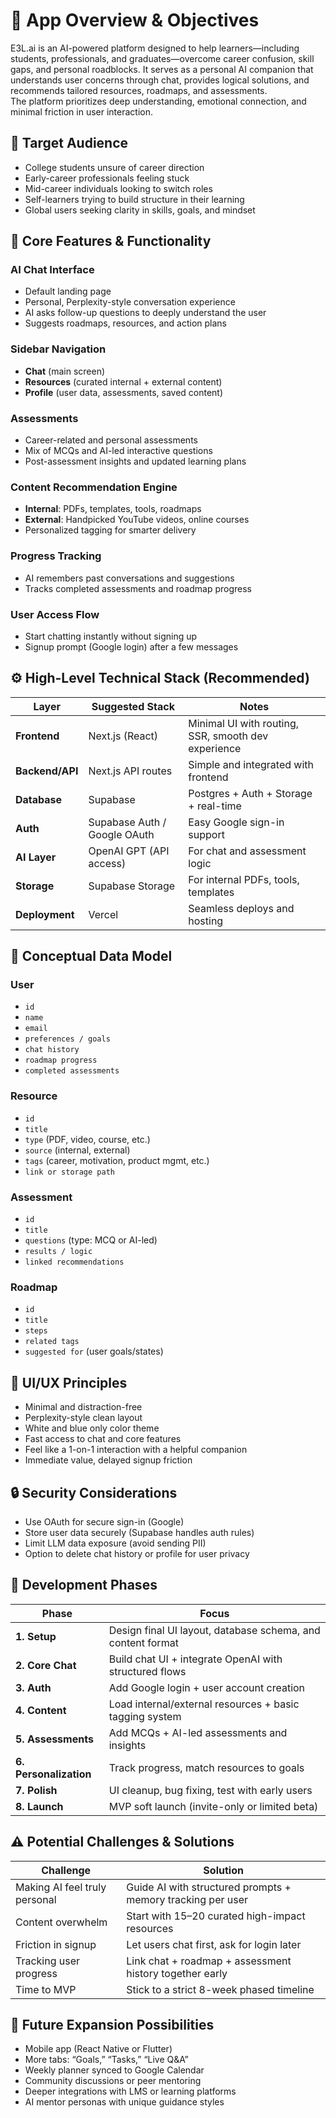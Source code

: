 # 📌 App Overview & Objectives
E3L.ai is an AI-powered platform designed to help learners—including students, professionals, and graduates—overcome career confusion, skill gaps, and personal roadblocks. It serves as a personal AI companion that understands user concerns through chat, provides logical solutions, and recommends tailored resources, roadmaps, and assessments.  
The platform prioritizes deep understanding, emotional connection, and minimal friction in user interaction.

## 🎯 Target Audience
- College students unsure of career direction
- Early-career professionals feeling stuck
- Mid-career individuals looking to switch roles
- Self-learners trying to build structure in their learning
- Global users seeking clarity in skills, goals, and mindset

## 🧩 Core Features & Functionality

### AI Chat Interface
- Default landing page
- Personal, Perplexity-style conversation experience
- AI asks follow-up questions to deeply understand the user
- Suggests roadmaps, resources, and action plans

### Sidebar Navigation
- **Chat** (main screen)
- **Resources** (curated internal + external content)
- **Profile** (user data, assessments, saved content)

### Assessments
- Career-related and personal assessments
- Mix of MCQs and AI-led interactive questions
- Post-assessment insights and updated learning plans

### Content Recommendation Engine
- **Internal**: PDFs, templates, tools, roadmaps
- **External**: Handpicked YouTube videos, online courses
- Personalized tagging for smarter delivery

### Progress Tracking
- AI remembers past conversations and suggestions
- Tracks completed assessments and roadmap progress

### User Access Flow
- Start chatting instantly without signing up
- Signup prompt (Google login) after a few messages

## ⚙️ High-Level Technical Stack (Recommended)

| **Layer**          | **Suggested Stack**    | **Notes**                                           |
|--------------------|------------------------|-----------------------------------------------------|
| **Frontend**       | Next.js (React)        | Minimal UI with routing, SSR, smooth dev experience |
| **Backend/API**    | Next.js API routes     | Simple and integrated with frontend                |
| **Database**       | Supabase               | Postgres + Auth + Storage + real-time              |
| **Auth**           | Supabase Auth / Google OAuth | Easy Google sign-in support                      |
| **AI Layer**       | OpenAI GPT (API access)| For chat and assessment logic                       |
| **Storage**        | Supabase Storage       | For internal PDFs, tools, templates                 |
| **Deployment**     | Vercel                 | Seamless deploys and hosting                       |

## 🧠 Conceptual Data Model

### User
- `id`
- `name`
- `email`
- `preferences / goals`
- `chat history`
- `roadmap progress`
- `completed assessments`

### Resource
- `id`
- `title`
- `type` (PDF, video, course, etc.)
- `source` (internal, external)
- `tags` (career, motivation, product mgmt, etc.)
- `link or storage path`

### Assessment
- `id`
- `title`
- `questions` (type: MCQ or AI-led)
- `results / logic`
- `linked recommendations`

### Roadmap
- `id`
- `title`
- `steps`
- `related tags`
- `suggested for` (user goals/states)

## 🧪 UI/UX Principles
- Minimal and distraction-free
- Perplexity-style clean layout
- White and blue only color theme
- Fast access to chat and core features
- Feel like a 1-on-1 interaction with a helpful companion
- Immediate value, delayed signup friction

## 🔒 Security Considerations
- Use OAuth for secure sign-in (Google)
- Store user data securely (Supabase handles auth rules)
- Limit LLM data exposure (avoid sending PII)
- Option to delete chat history or profile for user privacy

## 🚧 Development Phases

| **Phase**        | **Focus**                                              |
|------------------|--------------------------------------------------------|
| **1. Setup**     | Design final UI layout, database schema, and content format |
| **2. Core Chat** | Build chat UI + integrate OpenAI with structured flows  |
| **3. Auth**      | Add Google login + user account creation               |
| **4. Content**   | Load internal/external resources + basic tagging system |
| **5. Assessments** | Add MCQs + AI-led assessments and insights           |
| **6. Personalization** | Track progress, match resources to goals         |
| **7. Polish**    | UI cleanup, bug fixing, test with early users          |
| **8. Launch**    | MVP soft launch (invite-only or limited beta)         |

## ⚠️ Potential Challenges & Solutions

| **Challenge**                      | **Solution**                                         |
|-------------------------------------|-----------------------------------------------------|
| Making AI feel truly personal       | Guide AI with structured prompts + memory tracking per user |
| Content overwhelm                   | Start with 15–20 curated high-impact resources      |
| Friction in signup                  | Let users chat first, ask for login later           |
| Tracking user progress              | Link chat + roadmap + assessment history together early |
| Time to MVP                         | Stick to a strict 8-week phased timeline            |

## 🔮 Future Expansion Possibilities
- Mobile app (React Native or Flutter)
- More tabs: “Goals,” “Tasks,” “Live Q&A”
- Weekly planner synced to Google Calendar
- Community discussions or peer mentoring
- Deeper integrations with LMS or learning platforms
- AI mentor personas with unique guidance styles
